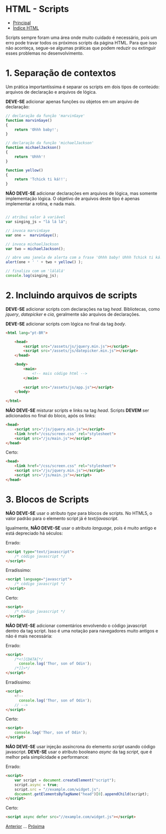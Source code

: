 # HTML - Scripts

* [Principal](readme.md)
* [Índice HTML](html.md)

Scripts sempre foram uma área onde muito cuidado é necessário, pois um erro pode travar todos os próximos scripts da página HTML. Para que isso não aconteça, segue-se algumas práticas que podem reduzir ou extinguir esses problemas no desenvolvimento.

# 1. Separação de contextos

Um prática importantíssima é separar os scripts em dois tipos de conteúdo: arquivos de declaração e arquivos de lógica.

**DEVE-SE** adicionar apenas funções ou objetos em um arquivo de declaração:

```js
// declaração da função 'marvinGaye'
function marvinGaye() 
{
    return 'Ohhh baby!';
}

// declaração da função 'michaelJackson'
function michaelJackson()
{
    return 'Uhhh'!
}

function yellow()
{
    return 'Tchick ti ká!!';
}
```

**NÃO DEVE-SE** adicionar declarações em arquivos de lógica, mas somente implementação lógica. O objetivo de arquivos deste tipo é apenas implementar a rotina, e nada mais.

```js

// atribui valor à variável
var singing_js = "lá lá lá";

// invoca marvinGaye
var one =  marvinGaye();

// invoca michaelJackson
var two = michaelJackson();

// abre uma janela de alerta com a frase 'Ohhh baby! Uhhh Tchick ti ká!!'
alert(one + ' ' + two + yellow() );

// finaliza com um 'lálálá'
console.log(singing_js);
```

# 2. Incluindo arquivos de scripts

**DEVE-SE** adicionar scripts com declarações na tag *head*. Bibliotecas, como *jquery*, *datepicker* e *cia*, geralmente são arquivos de declarações.

**DEVE-SE** adicionar scripts com lógica no final da tag *body*.


```html
<html lang="pt-BR">

    <head>
        <script src="/assets/js/jquery.min.js"></script>
        <script src="/assets/js/datepicker.min.js"></script>
    </head>

    <body>
        <main>
            <!-- mais código html -->
        </main>
        
        <script src="/assets/js/app.js"></script>
    </body>
    
</html>
```

**NÃO DEVE-SE** misturar scripts e links na tag *head*. Scripts **DEVEM** ser adicionados no final do bloco, após os links:

```html
<head>
    <script src="/js/jquery.min.js"></script>
    <link href="/css/screen.css" rel="stylesheet">
    <script src="/js/main.js"></script>
</head>
```

Certo:

```html
<head>
    <link href="/css/screen.css" rel="stylesheet">
    <script src="/js/jquery.min.js"></script>
    <script src="/js/main.js"></script>
</head>
```

# 3. Blocos de Scripts

**NÃO DEVE-SE** usar o atributo *type* para blocos de scripts. No HTML5, o valor padrão para o elemento script já é *text/javascript*. 

Igualmente, **NÃO DEVE-SE** usar o atributo *language*, pois é muito antigo e está depreciado há séculos:

Errado: 

```html
<script type="text/javascript">
    /* código javascript */
</script>
```

Erradíssimo: 

```html
<script language="javascript">
    /* código javascript */
</script>
```

Certo:

```html
<script>
    /* código javascript */
</script>
```

**NÃO DEVE-SE** adicionar comentários envolvendo o código javascript dentro da tag script. Isso é uma notação para navegadores muito antigos e não é mais necessária:

Errado:

```html
<script>
    /*<![CDATA[*/
      console.log('Thor, son of Odin');
    /*]]>*/
</script>
```

Erradíssimo:

```html
<script>
    <!--
      console.log('Thor, son of Odin');
    // -->
</script>
```

Certo:

```html
<script>
    console.log('Thor, son of Odin');
</script>
```

**NÃO DEVE-SE** usar injeção assíncrona do elemento *script* usando código javascript. **DEVE-SE** usar o atributo booleano *async* da tag *script*, que é melhor pela simplicidade e performance:

Errado:

```html
<script>
    var script = document.createElement("script");
    script.async = true;
    script.src = "//example.com/widget.js";
    document.getElementsByTagName("head")[0].appendChild(script);
</script>
```

Certo:

```html
<script async defer src="//example.com/widget.js"></script>
```

[Anterior](html-02-metadados.md) ... [Próxima](html-04-corpo.md)

